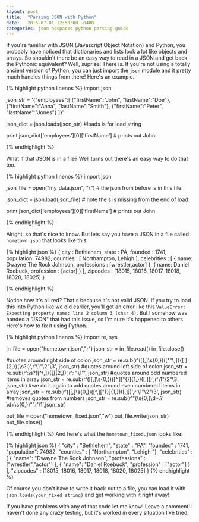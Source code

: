 ```yaml
---
layout: post
title:  "Parsing JSON with Python"
date:   2016-07-01 12:50:00 -0400
categories: json nospaces python parsing guide
---
```


If you're familiar with JSON (Javascript Object Notation) and Python, you probably have noticed that dictionaries and lists look
a lot like objects and arrays. So shouldn't there be an easy way to read in a JSON and get back the Pythonic equivalent? Well, suprise! 
There is. If you're not using a totally ancient version of Python, you can just import the `json` module and it pretty much handles 
things from there! Here's an example.

{% highlight python linenos %}
import json

json_str = '{"employees":[ {"firstName":"John", "lastName":"Doe"}, {"firstName":"Anna", "lastName":"Smith"}, {"firstName":"Peter", "lastName":"Jones"} ]}'

json_dict = json.loads(json_str) #loads is for load string

print json_dict['employees'][0]['firstName'] # prints out John

{% endhighlight %}

What if that JSON is in a file? Well turns out there's an easy way to do that too.

{% highlight python linenos %}
import json

json_file = open("my_data.json", "r") # the json from before is in this file

json_dict = json.load(json_file) # note the s is missing from the end of load

print json_dict['employees'][0]['firstName'] # prints out John

{% endhighlight %}

Alright, so that's nice to know. But lets say you have a JSON in a file called `hometown.json` that looks like this:

{% highlight json %}
{
  city : Bethlehem,
  state : PA,
  founded : 1741,
  population: 74982,
  counties : [ Northampton, Lehigh ],
  celebrities : [
    {
      name: Dwayne The Rock Johnson,
      professions : [wrestler,actor]
    },
    {
      name: Daniel Roebuck,
      profession : [actor]
    }
  ],
  zipcodes : [18015, 18016, 18017, 18018, 18020, 18025]
}

{% endhighlight %}

Notice how it's all red? That's because it's not valid JSON. If you try to load this into Python like we did earlier, you'll get an error
like this `ValueError: Expecting property name: line 2 column 3 (char 4)`.
But I somehow was handed a "JSON" that had this issue, so I'm sure it's happened to others. Here's how to fix it using Python. 

{% highlight python linenos %}
import re, sys

in_file = open("hometown.json","r")
json_str = in_file.read()
in_file.close()

#quotes around right side of colon
json_str = re.sub(r'([{,]\s{0,})([^\"\\,\]\}\{\[ ]{2,})(\s?:)',r'\1"\2"\3', json_str) 
#quotes around left side of colon
json_str = re.sub(r':\s?([^\\,\]\}\{\[]{2,})',r': "\1"', json_str) 
#quotes around odd numbered items in array
json_str = re.sub(r'([\[,]\s{0,})([^\,\]\[\"\{\}]{1,})([,\]])',r'\1"\2"\3', json_str) 
#we do it again to add quotes around even numbered items in array
json_str = re.sub(r'([\[,]\s{0,})([^\,\]\[\"\{\}]{1,})([,\]])',r'\1"\2"\3', json_str) 
#removes quotes from numbers
json_str = re.sub(r'\"(\s{0,}\d+\.?\d+\s{0,})\"',r'\1',json_str) 

out_file = open("hometown_fixed.json","w")
out_file.write(json_str)
out_file.close()

{% endhighlight %}
And here's what the `hometown_fixed.json` looks like:

{% highlight json %}
{
  "city" : "Bethlehem",
  "state" : "PA",
  "founded" : 1741,
  "population": 74982,
  "counties" : [ "Northampton", "Lehigh "],
  "celebrities" : [
    {
      "name": "Dwayne The Rock Johnson",
      "professions" : ["wrestler","actor"]
    },
    {
      "name": "Daniel Roebuck",
      "profession" : ["actor"]
    }
  ],
  "zipcodes" : [18015, 18016, 18017, 18018, 18020, 18025]
}
{% endhighlight %}

Of course you don't have to write it back out to a file, you can load it with `json.loads(your_fixed_string)` and get working with it right away!

If you have problems with any of that code let me know! Leave a comment! I haven't done any crazy testing, but it's worked in every situation I've tried.

